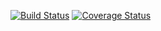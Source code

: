 [![Build Status](https://travis-ci.org/ksvetova/task2.svg?branch=master)](https://travis-ci.org/github/ksvetova/task2)
[![Coverage Status](https://coveralls.io/repos/github/ksvetova/task2/badge.svg?branch=master)](https://coveralls.io/github/ksvetova/task2?branch=master)

